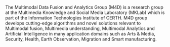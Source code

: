 The Multimodal Data Fusion and Analytics Group (M4D) is a research group at the Multimedia Knowledge and Social Media Laboratory (MKLab) which is part of the Information Technologies Institute of CERTH. M4D group develops cutting-edge algorithms and novel solutions relevant to Multimodal fusion, Multimedia understanding, Multimodal Analytics and Artificial Intelligence in many application domains such as Arts & Media, Security, Health, Earth Observation, Migration and Smart manufacturing.
